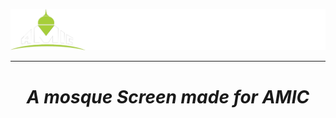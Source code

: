 <p align="center">
<picture>
  <source media="(prefers-color-scheme: dark)" srcset="https://github.com/kmaba/Armadale-Mosque-Screen/blob/main/branding/Logo-Text.png?raw=true" />
  <source media="(prefers-color-scheme: light)" srcset="https://github.com/kmaba/Armadale-Mosque-Screen/blob/main/branding/Logo-Text-Black.png?raw=true" />
  <img alt="AMIC Text Logo" src="https://github.com/kmaba/Armadale-Mosque-Screen/blob/main/branding/Logo-Text.png?raw=true" />
</picture>
</p>
<hr>
<a href="https://amic.pages.dev/">
</a>
<span align="center"> <h1><b><i>A mosque Screen made for AMIC</i></b></h1> </span>
